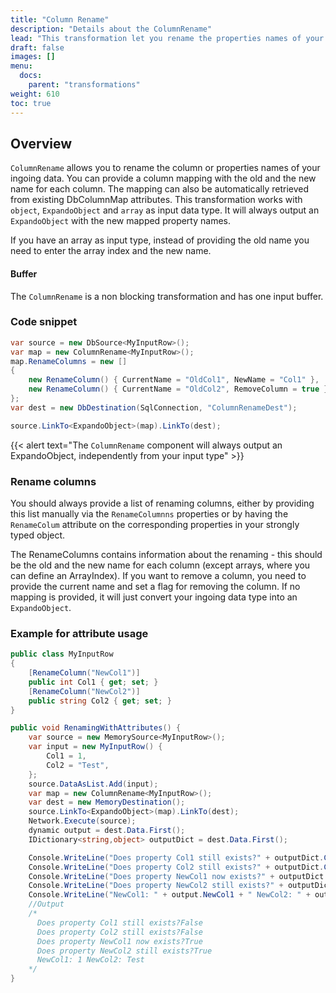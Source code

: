```yaml
---
title: "Column Rename"
description: "Details about the ColumnRename"
lead: "This transformation let you rename the properties names of your ingoing data. Also, you can remove columns from your flow."
draft: false
images: []
menu:
  docs:
    parent: "transformations"
weight: 610
toc: true
---
```



## Overview

`ColumnRename` allows you to rename the column or properties names of your ingoing data.  You can provide a column mapping with the old and the new name for each column. The mapping can also be automatically retrieved from existing DbColumnMap attributes. This transformation works with `object`, `ExpandoObject` and `array` as input data type. It will always output an `ExpandoObject` with the new mapped property names.

If you have an array as input type, instead of providing the old name you need to enter the array index and the new name.

#### Buffer

The `ColumnRename` is a non blocking transformation and has one input buffer.

### Code snippet

```C#
var source = new DbSource<MyInputRow>();
var map = new ColumnRename<MyInputRow>();
map.RenameColumns = new []
{
    new RenameColumn() { CurrentName = "OldCol1", NewName = "Col1" },
    new RenameColumn() { CurrentName = "OldCol2", RemoveColumn = true }
};
var dest = new DbDestination(SqlConnection, "ColumnRenameDest");

source.LinkTo<ExpandoObject>(map).LinkTo(dest);
```

{{< alert text="The <code>ColumnRename</code> component will always output an ExpandoObject, independently from your input type" >}}

### Rename columns

You should always provide a list of renaming columns, either by providing this list manually via the `RenameColumnns` properties or by having the `RenameColum` attribute on the corresponding properties in your strongly typed object.

The RenameColumns contains information about the renaming - this should be the old and the new name for each column (except arrays, where you can define an ArrayIndex). If you want to remove a column, you need to provide the current name and set a flag for removing the column. If no mapping is provided, it will just convert your ingoing data type into an `ExpandoObject`.

### Example for attribute usage

```C#
public class MyInputRow
{
    [RenameColumn("NewCol1")]
    public int Col1 { get; set; }
    [RenameColumn("NewCol2")]
    public string Col2 { get; set; }
}

public void RenamingWithAttributes() {
    var source = new MemorySource<MyInputRow>();
    var input = new MyInputRow() {
        Col1 = 1,
        Col2 = "Test",
    };
    source.DataAsList.Add(input);
    var map = new ColumnRename<MyInputRow>();
    var dest = new MemoryDestination();
    source.LinkTo<ExpandoObject>(map).LinkTo(dest);
    Network.Execute(source);
    dynamic output = dest.Data.First();
    IDictionary<string,object> outputDict = dest.Data.First();

    Console.WriteLine("Does property Col1 still exists?" + outputDict.ContainsKey("Col1"));
    Console.WriteLine("Does property Col2 still exists?" + outputDict.ContainsKey("Col2"));
    Console.WriteLine("Does property NewCol1 now exists?" + outputDict.ContainsKey("NewCol1"));
    Console.WriteLine("Does property NewCol2 still exists?" + outputDict.ContainsKey("NewCol2"));
    Console.WriteLine("NewCol1: " + output.NewCol1 + " NewCol2: " + output.NewCol2);
    //Output
    /*
      Does property Col1 still exists?False
      Does property Col2 still exists?False
      Does property NewCol1 now exists?True
      Does property NewCol2 still exists?True
      NewCol1: 1 NewCol2: Test
    */
}
```

